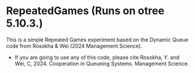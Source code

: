 # RepeatedGames (Runs on otree 5.10.3.)
This is a simple Repeated Games experiment based on the Dynamic Queue code from Rosokha & Wei (2024 Management Science). 
- If you are going to use any of this code, please cite Rosokha, Y. and Wei, C, 2024. Cooperation in Queueing Systems. Management Science.

